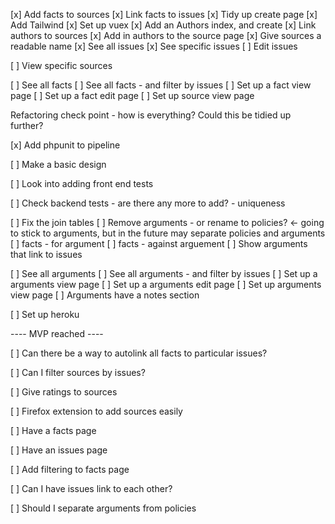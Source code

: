 [x] Add facts to sources
[x] Link facts to issues
[x] Tidy up create page
[x] Add Tailwind
[x] Set up vuex
[x] Add an Authors index, and create
[x] Link authors to sources
[x] Add in authors to the source page
[x] Give sources a readable name
[x] See all issues
[x] See specific issues
[ ] Edit issues

[ ] View specific sources

[ ] See all facts
[ ] See all facts - and filter by issues
[ ] Set up a fact view page
[ ] Set up a fact edit page
[ ] Set up source view page

Refactoring check point - how is everything? Could this be tidied up further?

[x] Add phpunit to pipeline

[ ] Make a basic design

[ ] Look into adding front end tests

[ ] Check backend tests - are there any more to add? - uniqueness

[ ] Fix the join tables
[ ] Remove arguments - or rename to policies? <- going to stick to arguments, but in the future may separate policies and arguments
[ ] facts - for argument
[ ] facts - against arguement
[ ] Show arguments that link to issues

[ ] See all arguments
[ ] See all arguments - and filter by issues
[ ] Set up a arguments view page
[ ] Set up a arguments edit page
[ ] Set up arguments view page
[ ] Arguments have a notes section

[ ] Set up heroku

---- MVP reached ----

[ ] Can there be a way to autolink all facts to particular issues?

[ ] Can I filter sources by issues?

[ ] Give ratings to sources

[ ] Firefox extension to add sources easily

[ ] Have a facts page

[ ] Have an issues page

[ ] Add filtering to facts page

[ ] Can I have issues link to each other?

[ ] Should I separate arguments from policies
